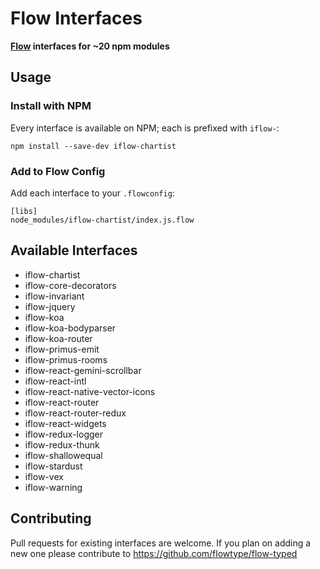 # Flow Interfaces

**[Flow](http://www.flowtype.org) interfaces for ~20 npm modules**

## Usage

### Install with NPM

Every interface is available on NPM; each is prefixed with `iflow-`:

`npm install --save-dev iflow-chartist`


### Add to Flow Config

Add each interface to your `.flowconfig`:

```
[libs]
node_modules/iflow-chartist/index.js.flow
```

## Available Interfaces

* iflow-chartist
* iflow-core-decorators
* iflow-invariant
* iflow-jquery
* iflow-koa
* iflow-koa-bodyparser
* iflow-koa-router
* iflow-primus-emit
* iflow-primus-rooms
* iflow-react-gemini-scrollbar
* iflow-react-intl
* iflow-react-native-vector-icons
* iflow-react-router
* iflow-react-router-redux
* iflow-react-widgets
* iflow-redux-logger
* iflow-redux-thunk
* iflow-shallowequal
* iflow-stardust
* iflow-vex
* iflow-warning

## Contributing

Pull requests for existing interfaces are welcome.
If you plan on adding a new one please contribute to https://github.com/flowtype/flow-typed
